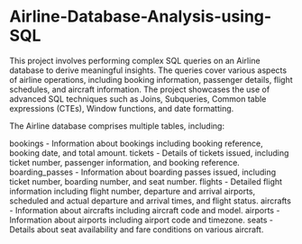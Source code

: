 # Airline-Database-Analysis-using-SQL
This project involves performing complex SQL queries on an Airline database to derive meaningful insights. The queries cover various aspects of airline operations, including booking information, passenger details, flight schedules, and aircraft information. The project showcases the use of advanced SQL techniques such as Joins, Subqueries, Common table expressions (CTEs), Window functions, and date formatting.


The Airline database comprises multiple tables, including:

bookings - Information about bookings including booking reference, booking date, and total amount.
tickets - Details of tickets issued, including ticket number, passenger information, and booking reference.
boarding_passes - Information about boarding passes issued, including ticket number, boarding number, and seat number.
flights - Detailed flight information including flight number, departure and arrival airports, scheduled and actual departure and arrival times, and flight status.
aircrafts - Information about aircrafts including aircraft code and model.
airports - Information about airports including airport code and timezone.
seats - Details about seat availability and fare conditions on various aircraft.
